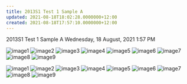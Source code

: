 ```yaml
---
title: 2013S1 Test 1 Sample A
updated: 2021-08-18T18:02:28.0000000+12:00
created: 2021-08-18T17:57:10.0000000+12:00
---
```


2013S1 Test 1 Sample A
Wednesday, 18 August, 2021
1:57 PM

![image1](../../../../resources/1d9a22e649cf4f7fb62ec1736ef47e13.png)
![image2](../../../../resources/dad5acddda00496babc0a51496914326.png)
![image3](../../../../resources/d2856e7f4e484db6856c45f99de40f34.png)
![image4](../../../../resources/8e2d13680b294efa96e82b10504d79dc.png)
![image5](../../../../resources/c9fd0002da1547cd8fc1bc63686e7625.png)
![image6](../../../../resources/1f1041108fdd49da849baf2184f4724c.png)
![image7](../../../../resources/3a4a08f47f2d40a3a344c288c9a0bb81.png)
![image8](../../../../resources/ff7986bb7d78488496fe7c571f9c355b.png)
![image9](../../../../resources/eefc99b9fdc34dd4bc80d0daeccab381.png)

![image1](../../../../resources/1d9a22e649cf4f7fb62ec1736ef47e13.png)
![image2](../../../../resources/dad5acddda00496babc0a51496914326.png)
![image3](../../../../resources/d2856e7f4e484db6856c45f99de40f34.png)
![image4](../../../../resources/8e2d13680b294efa96e82b10504d79dc.png)
![image5](../../../../resources/c9fd0002da1547cd8fc1bc63686e7625.png)
![image6](../../../../resources/1f1041108fdd49da849baf2184f4724c.png)
![image7](../../../../resources/3a4a08f47f2d40a3a344c288c9a0bb81.png)
![image8](../../../../resources/ff7986bb7d78488496fe7c571f9c355b.png)
![image9](../../../../resources/eefc99b9fdc34dd4bc80d0daeccab381.png)
